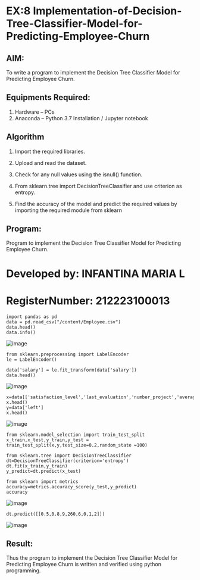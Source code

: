 # EX:8 Implementation-of-Decision-Tree-Classifier-Model-for-Predicting-Employee-Churn

## AIM:
To write a program to implement the Decision Tree Classifier Model for Predicting Employee Churn.

## Equipments Required:
1. Hardware – PCs
2. Anaconda – Python 3.7 Installation / Jupyter notebook

## Algorithm
1. Import the required libraries.

2. Upload and read the dataset.

3. Check for any null values using the isnull() function.

4. From sklearn.tree import DecisionTreeClassifier and use criterion as entropy.

5. Find the accuracy of the model and predict the required values by importing the required module from sklearn
## Program:

Program to implement the Decision Tree Classifier Model for Predicting Employee Churn.
# Developed by: INFANTINA MARIA L
# RegisterNumber: 212223100013 
```
import pandas as pd
data = pd.read_csv("/content/Employee.csv")
data.head()
data.info()
```
![image](https://github.com/user-attachments/assets/00f69e2a-0e5a-4ad6-84bd-7dadac1f8a2c)
```
from sklearn.preprocessing import LabelEncoder
le = LabelEncoder()

data['salary'] = le.fit_transform(data['salary'])
data.head()
```
![image](https://github.com/user-attachments/assets/b5705778-d00d-438f-b615-f4d85ff414fc)
```
x=data[['satisfaction_level','last_evaluation','number_project','average_montly_hours','time_spend_company','Work_accident','promotion_last_5years','salary']]
x.head()
y=data['left']
x.head()
```
![image](https://github.com/user-attachments/assets/86c94c77-1fe3-4a2c-8421-6a04ef1f8f32)
```
from sklearn.model_selection import train_test_split
x_train,x_test,y_train,y_test = train_test_split(x,y,test_size=0.2,random_state =100)

from sklearn.tree import DecisionTreeClassifier
dt=DecisionTreeClassifier(criterion='entropy')
dt.fit(x_train,y_train)
y_predict=dt.predict(x_test)

from sklearn import metrics
accuracy=metrics.accuracy_score(y_test,y_predict)
accuracy
```
![image](https://github.com/user-attachments/assets/f16b67a3-1d79-4888-a0d8-1bbbaa8ce634)
```
dt.predict([[0.5,0.8,9,260,6,0,1,2]])
```
![image](https://github.com/user-attachments/assets/b30b2a73-7005-4062-b5fa-f32356abbba5)



## Result:
Thus the program to implement the  Decision Tree Classifier Model for Predicting Employee Churn is written and verified using python programming.

